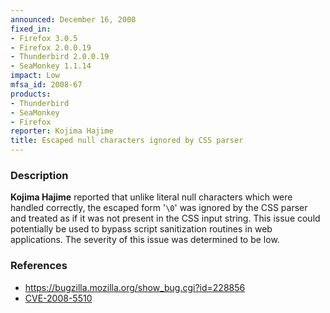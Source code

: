 ```yaml
---
announced: December 16, 2008
fixed_in:
- Firefox 3.0.5
- Firefox 2.0.0.19
- Thunderbird 2.0.0.19
- SeaMonkey 1.1.14
impact: Low
mfsa_id: 2008-67
products:
- Thunderbird
- SeaMonkey
- Firefox
reporter: Kojima Hajime
title: Escaped null characters ignored by CSS parser
---
```


<h3>Description</h3>

<p><strong>Kojima Hajime</strong> reported that unlike literal null
characters which were handled correctly, the escaped form '<code>\0</code>'
was ignored by the CSS parser and treated as if it was not present in
the CSS input string.  This issue could potentially be used to bypass
script sanitization routines in web applications.  The severity of
this issue was determined to be low.</p>

<h3>References</h3>

<ul>
  <li><a href="https://bugzilla.mozilla.org/show_bug.cgi?id=228856">https://bugzilla.mozilla.org/show_bug.cgi?id=228856</a></li>
  <li><a class="ex-ref" href="http://cve.mitre.org/cgi-bin/cvename.cgi?name=CVE-2008-5510">CVE-2008-5510</a></li>
</ul>



